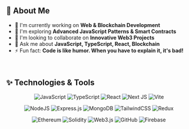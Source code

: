 ## 💫 About Me

- 🔭 I'm currently working on **Web & Blockchain Development**
- 🌱 I'm exploring **Advanced JavaScript Patterns & Smart Contracts**
- 👯 I'm looking to collaborate on **Innovative Web3 Projects**
- 💬 Ask me about **JavaScript, TypeScript, React, Blockchain**
- ⚡ Fun fact: **Code is like humor. When you have to explain it, it's bad!**

<br>

## ✨ Technologies & Tools

<div align="center">
  
  ![JavaScript](https://img.shields.io/badge/javascript-%23323330.svg?style=for-the-badge&logo=javascript&logoColor=%23F7DF1E) 
  ![TypeScript](https://img.shields.io/badge/typescript-%23007ACC.svg?style=for-the-badge&logo=typescript&logoColor=white) 
  ![React](https://img.shields.io/badge/react-%2320232a.svg?style=for-the-badge&logo=react&logoColor=%2361DAFB) 
  ![Next JS](https://img.shields.io/badge/Next-black?style=for-the-badge&logo=next.js&logoColor=white) 
  ![Vite](https://img.shields.io/badge/vite-%23646CFF.svg?style=for-the-badge&logo=vite&logoColor=white)
  
  ![NodeJS](https://img.shields.io/badge/node.js-6DA55F?style=for-the-badge&logo=node.js&logoColor=white) 
  ![Express.js](https://img.shields.io/badge/express.js-%23404d59.svg?style=for-the-badge&logo=express&logoColor=%2361DAFB)
  ![MongoDB](https://img.shields.io/badge/MongoDB-%234ea94b.svg?style=for-the-badge&logo=mongodb&logoColor=white)
  ![TailwindCSS](https://img.shields.io/badge/tailwindcss-%2338B2AC.svg?style=for-the-badge&logo=tailwind-css&logoColor=white)
  ![Redux](https://img.shields.io/badge/redux-%23593d88.svg?style=for-the-badge&logo=redux&logoColor=white)
  
  ![Ethereum](https://img.shields.io/badge/Ethereum-3C3C3D?style=for-the-badge&logo=Ethereum&logoColor=white) 
  ![Solidity](https://img.shields.io/badge/Solidity-%23363636.svg?style=for-the-badge&logo=solidity&logoColor=white)
  ![Web3.js](https://img.shields.io/badge/web3.js-F16822?style=for-the-badge&logo=web3.js&logoColor=white)
  ![GitHub](https://img.shields.io/badge/github-%23121011.svg?style=for-the-badge&logo=github&logoColor=white)
  ![Firebase](https://img.shields.io/badge/firebase-%23039BE5.svg?style=for-the-badge&logo=firebase&logoColor=white)
  
</div>

<br>
